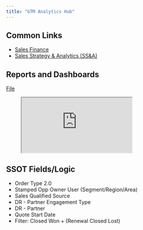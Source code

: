 ```yaml
---
title: "GTM Analytics Hub"
---
```


## Common Links

- [Sales Finance](_index.md)
- [Sales Strategy & Analytics (SS&A)](/handbook/sales/field-operations/sales-strategy/)

## Reports and Dashboards

[File](https://docs.google.com/spreadsheets/d/1a1McFfw922KINDoirimzHeVPCvMT_gQQzFnqqeb282Q/edit?ts=6009cebd#gid=0)

<figure class="video_container">
<iframe src="https://docs.google.com/spreadsheets/d/e/2PACX-1vQTETMJQ7B5suZyrUDKG4NZT-lrCl4OULdMXcJVe8yqV_OireByQU9zGLSa3g1-nmz25ONG515QG6pt/pubhtml?widget=true&amp;headers=false"></iframe>
</figure>

## SSOT Fields/Logic

- Order Type 2.0
- Stamped Opp Owner User (Segment/Region/Area)
- Sales Qualified Source
- DR - Partner Engagement Type
- DR - Partner
- Quote Start Date
- Filter: Closed Won + (Renewal Closed Lost)
